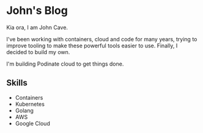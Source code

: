 # John's Blog
Kia ora, I am John Cave. 

I've been working with containers, cloud and code for many years, trying to improve tooling to make these powerful tools easier to use. Finally, I decided to build my own.

I'm building Podinate cloud to get things done.

## Skills 
- Containers
- Kubernetes
- Golang
- AWS
- Google Cloud

